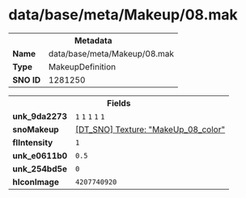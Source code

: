 <h1>data/base/meta/Makeup/08.mak</h1><table><tr><th colspan="100%">Metadata</th></tr><tr><td><b>Name</b></td><td>data/base/meta/Makeup/08.mak</td></tr><tr><td><b>Type</b></td><td>MakeupDefinition</td></tr><tr><td><b>SNO ID</b></td><td>1281250</td></tr></table>

<table><tr><th colspan="100%">Fields</th></tr><tr><td><b>unk_9da2273</b></td><td><code>1</code>
<code>1</code>
<code>1</code>
<code>1</code>
<code>1</code>
</td></tr><tr><td><b>snoMakeup</b></td><td><a href="..\Texture\MakeUp_08_color.tex">[DT_SNO] Texture: "MakeUp_08_color"</a></td></tr><tr><td><b>flIntensity</b></td><td><code>1</code></td></tr><tr><td><b>unk_e0611b0</b></td><td><code>0.5</code></td></tr><tr><td><b>unk_254bd5e</b></td><td><code>0</code></td></tr><tr><td><b>hIconImage</b></td><td><code>4207740920</code></td></tr></table>

